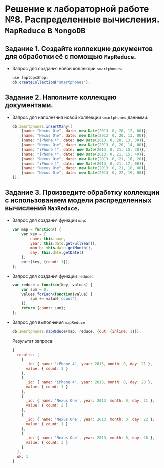# Решение к лабораторной работе №8. Распределенные вычисления. `MapReduce` в `MongoDB`

## Задание 1. Создайте коллекцию документов для обработки её с помощью `MapReduce`.

- Запрос для создания новой коллекции `smartphones`:

    ```javascript
    use laptopsShop;
    db.createCollection("smartphones");
    ```

## Задание 2. Наполните коллекцию документами.

- Запрос для наполнения новой коллекции `smartphones` данными:

    ```javascript
    db.smartphones.insertMany([
        {name: "Nexus One", date: new Date(2013, 0, 20, 12, 00)},
        {name: "Nexus One", date: new Date(2013, 0, 20, 13, 00)},
        {name: "iPhone 4", date: new Date(2013, 0, 20, 13, 30)},
        {name: "Nexus One", date: new Date(2013, 0, 20, 14, 00)},
        {name: "iPhone 4", date: new Date(2013, 0, 21, 15, 30)},
        {name: "iPhone 4", date: new Date(2013, 0, 21, 15, 40)},
        {name: "Nexus One", date: new Date(2013, 0, 21, 16, 20)},
        {name: "iPhone 4", date: new Date(2013, 0, 21, 17, 00)},
        {name: "Nexus One", date: new Date(2013, 0, 21, 18, 00)},
        {name: "Nexus One", date: new Date(2013, 0, 22, 19, 00)}
    ]);
    ```

## Задание 3. Произведите обработку коллекции с использованием модели распределенных вычислений `MapReduce`.

- Запрос для создания функции `map`:
  ```javascript
  var map = function() {
      var key = {
          name: this.name,
          year: this.date.getFullYear(),
          month: this.date.getMonth(),
          day: this.date.getDate()
      };
      emit(key, {count: 1});
  };
  ```

- Запрос для создания функции `reduce`:

  ```javascript
  var reduce = function(key, values) {
      var sum = 0;
      values.forEach(function(value) {
          sum += value['count'];
      });
      return {count: sum};
  };
  ```
- Запрос для выполнения `mapReduce`

  ```javascript
  db.smartphones.mapReduce(map, reduce, {out: {inline: 1}});
  ```

  Результат запроса:
  ```javascript
  {
    results: [
      {
        _id: { name: 'iPhone 4', year: 2013, month: 0, day: 21 },
        value: { count: 3 }
      },
      {
        _id: { name: 'iPhone 4', year: 2013, month: 0, day: 20 },
        value: { count: 1 }
      },
      {
        _id: { name: 'Nexus One', year: 2013, month: 0, day: 21 },
        value: { count: 2 }
      },
      {
        _id: { name: 'Nexus One', year: 2013, month: 0, day: 22 },
        value: { count: 1 }
      },
      {
        _id: { name: 'Nexus One', year: 2013, month: 0, day: 20 },
        value: { count: 3 }
      }
    ],
    ok: 1
  }
  
  ```